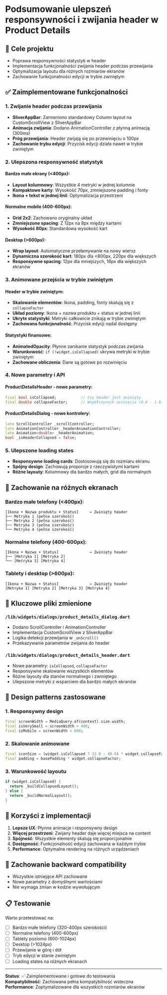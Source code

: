 # Podsumowanie ulepszeń responsywności i zwijania header w Product Details

## 🎯 Cele projektu
- Poprawa responsywności statystyk w header
- Implementacja funkcjonalności zwijania header podczas przewijania
- Optymalizacja layoutu dla różnych rozmiarów ekranów
- Zachowanie funkcjonalności edycji w trybie zwiniętym

## ✅ Zaimplementowane funkcjonalności

### 1. Zwijanie header podczas przewijania
- **SliverAppBar**: Zamieniono standardowy Column layout na CustomScrollView z SliverAppBar
- **Animacja zwijania**: Dodano AnimationController z płynną animacją (300ms)
- **Próg przewijania**: Header zwijają się po przewinięciu o 100px
- **Zachowanie trybu edycji**: Przycisk edycji działa nawet w trybie zwiniętym

### 2. Ulepszona responsywność statystyk

#### Bardzo małe ekrany (<400px):
- **Layout kolumnowy**: Wszystkie 4 metryki w jednej kolumnie
- **Kompaktowe karty**: Wysokość 70px, zmniejszone padding i fonty
- **Ikona + tekst w jednej linii**: Optymalizacja przestrzeni

#### Normalne mobile (400-600px):
- **Grid 2x2**: Zachowano oryginalny układ
- **Zmniejszone spacing**: Z 12px na 8px między kartami
- **Wysokość 80px**: Standardowa wysokość kart

#### Desktop (>600px):
- **Wrap layout**: Automatyczne przełamywanie na nowy wiersz
- **Dynamiczna szerokość kart**: 180px dla <800px, 220px dla większych
- **Responsywne spacing**: 12px dla mniejszych, 16px dla większych ekranów

### 3. Animowane przejścia w trybie zwiniętym

#### Header w trybie zwiniętym:
- **Skalowanie elementów**: Ikona, padding, fonty skalują się z `collapseFactor`
- **Układ poziomy**: Ikona + nazwa produktu + status w jednej linii
- **Ukryte statystyki**: Metryki całkowicie znikają w trybie zwiniętym
- **Zachowana funkcjonalność**: Przycisk edycji nadal dostępny

#### Statystyki finansowe:
- **AnimatedOpacity**: Płynne zanikanie statystyk podczas zwijania
- **Warunkowość**: `if (!widget.isCollapsed)` ukrywa metryki w trybie zwiniętym
- **Zachowane obliczenia**: Dane są gotowe po rozwinięciu

### 4. Nowe parametry i API

#### ProductDetailsHeader - nowe parametry:
```dart
final bool isCollapsed;           // Czy header jest zwinięty
final double collapseFactor;      // Współczynnik zwinięcia (0.0 - 1.0)
```

#### ProductDetailsDialog - nowe kontrolery:
```dart
late ScrollController _scrollController;
late AnimationController _headerAnimationController;
late Animation<double> _headerAnimation;
bool _isHeaderCollapsed = false;
```

### 5. Ulepszone loading states
- **Responsywne loading cards**: Dostosowują się do rozmiaru ekranu
- **Spójny design**: Zachowują proporcje z rzeczywistymi kartami
- **Różne layouty**: Kolumnowy dla bardzo małych, grid dla normalnych

## 📱 Zachowanie na różnych ekranach

### Bardzo małe telefony (<400px):
```
[Ikona + Nazwa produktu + Status]     ← Zwinięty header
├── Metryka 1 (pełna szerokość)
├── Metryka 2 (pełna szerokość)
├── Metryka 3 (pełna szerokość)
└── Metryka 4 (pełna szerokość)
```

### Normalne telefony (400-600px):
```
[Ikona + Nazwa + Status]              ← Zwinięty header
├── [Metryka 1] [Metryka 2]
└── [Metryka 3] [Metryka 4]
```

### Tablety i desktop (>600px):
```
[Ikona + Nazwa + Status]              ← Zwinięty header
[Metryka 1] [Metryka 2] [Metryka 3] [Metryka 4]
```

## 🔧 Kluczowe pliki zmienione

### `/lib/widgets/dialogs/product_details_dialog.dart`
- Dodano ScrollController i AnimationController
- Implementacja CustomScrollView z SliverAppBar
- Logika detekcji przewijania w `_onScroll()`
- Przekazywanie parametrów zwijania do header

### `/lib/widgets/dialogs/product_details_header.dart`
- Nowe parametry: `isCollapsed`, `collapseFactor`
- Responsywne skalowanie wszystkich elementów
- Różne layouty dla stanów normalnego i zwiniętego
- Ulepszone metryki z wsparciem dla bardzo małych ekranów

## 🎨 Design patterns zastosowane

### 1. Responsywny design
```dart
final screenWidth = MediaQuery.of(context).size.width;
final isVerySmall = screenWidth < 400;
final isMobile = screenWidth < 600;
```

### 2. Skalowanie animowane
```dart
final iconSize = (widget.isCollapsed ? 32.0 : 48.0) * widget.collapseFactor;
final padding = basePadding * widget.collapseFactor;
```

### 3. Warunkowość layoutu
```dart
if (widget.isCollapsed) {
  return _buildCollapsedLayout();
} else {
  return _buildNormalLayout();
}
```

## 🚀 Korzyści z implementacji

1. **Lepsze UX**: Płynne animacje i responsywny design
2. **Więcej przestrzeni**: Zwijany header daje więcej miejsca na content
3. **Spójność**: Wszystkie elementy skalują się proporcjonalnie
4. **Dostępność**: Funkcjonalność edycji zachowana w każdym trybie
5. **Performance**: Optymalne rendering na różnych urządzeniach

## 🔄 Zachowanie backward compatibility
- Wszystkie istniejące API zachowane
- Nowe parametry z domyślnymi wartościami
- Nie wymaga zmian w kodzie wywołującym

## 📋 Testowanie
Warto przetestować na:
- [ ] Bardzo małe telefony (320-400px szerokości)
- [ ] Normalne telefony (400-600px)
- [ ] Tablety poziomo (600-1024px)
- [ ] Desktop (>1024px)
- [ ] Przewijanie w górę i dół
- [ ] Tryb edycji w stanie zwiniętym
- [ ] Loading states na różnych ekranach

---

**Status**: ✅ Zaimplementowane i gotowe do testowania  
**Kompatybilność**: Zachowana pełna kompatybilność wsteczna  
**Performance**: Zoptymalizowane dla wszystkich rozmiarów ekranów
